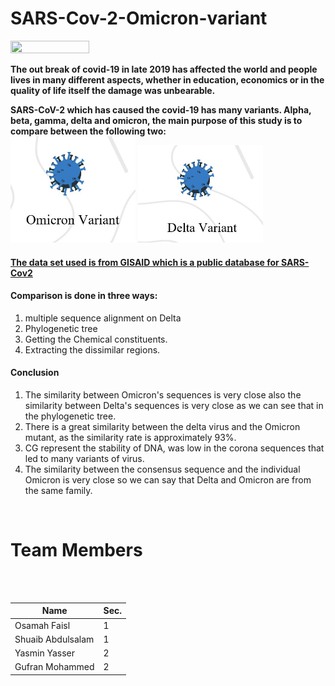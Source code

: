 # SARS-Cov-2-Omicron-variant


 <img src="https://www.paho.org/sites/default/files/styles/max_1500x1500/public/2020-02/coronavirus-creativeneko-shutterstock-com.jpg?itok=BdPiNMyz" width="50%" height="50%">

**The out break of covid-19 in late 2019 has affected the world and people lives in many different  aspects, whether in education, economics or in the quality of life itself the damage was unbearable.**



**SARS-CoV-2 which has caused the covid-19 has many variants. Alpha, beta, gamma, delta and omicron, the main purpose of this study is to compare between the following two:**
<br>
<img src="omicron.jpg" width="200"/> <img src=".deltajpg.jpg" width="200"/>

#### [The data set used is from GISAID which is a public database for SARS-Cov2](https://gisaid.org/)

#### Comparison is done in three ways:
1. multiple sequence alignment on Delta 
2. Phylogenetic tree
3. Getting the Chemical constituents.
4. Extracting the dissimilar regions.

#### Conclusion 

1. The similarity between Omicron's sequences is very close also the similarity between Delta's sequences is very close as we can see that in the phylogenetic tree.
2.  There is a great similarity between the delta virus and the Omicron mutant, as the similarity rate is approximately 93%.
3. CG represent the stability of DNA, was low in the corona sequences that led to many variants of virus.
4. The similarity between the consensus sequence and the individual Omicron is very close so we can say that Delta and Omicron are from the same family.


<br>

# Team Members
<br><br>

|Name | Sec. |
|-----------------|-----------------|
| Osamah Faisl | 1 | 
| Shuaib Abdulsalam | 1 | 
| Yasmin Yasser  | 2 |
| Gufran Mohammed  | 2 |









